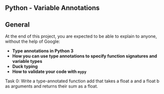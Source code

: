## Python - Variable Annotations
## General

At the end of this project, you are expected to be able to explain to anyone, without the help of Google:

- **Type annotations in Python 3**
- **How you can use type annotations to specify function signatures and variable types**
- **Duck typing**
- **How to validate your code with `mypy`**

Task 0:  Write a type-annotated function add that takes a float a and a float b as arguments and returns their sum as a float.